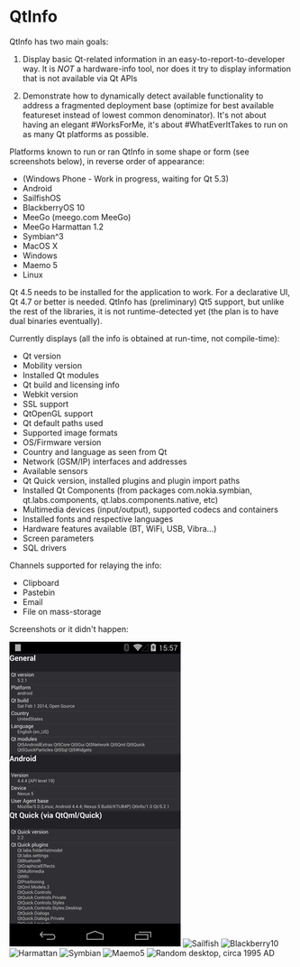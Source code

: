 QtInfo
======

QtInfo has two main goals:

1. Display basic Qt-related information in an easy-to-report-to-developer way. It is *NOT* a hardware-info tool, nor does it try to display information that is not available via Qt APIs

2. Demonstrate how to dynamically detect available functionality to address a fragmented deployment base (optimize for best available featureset instead of lowest common denominator). It's not about having an elegant #WorksForMe, it's about #WhatEverItTakes to run on as many Qt platforms as possible.

Platforms known to run or ran QtInfo in some shape or form (see screenshots below), in reverse order of appearance:  

 - (Windows Phone - Work in progress, waiting for Qt 5.3)
 - Android
 - SailfishOS
 - BlackberryOS 10
 - MeeGo (meego.com MeeGo)
 - MeeGo Harmattan 1.2
 - Symbian^3
 - MacOS X
 - Windows
 - Maemo 5
 - Linux

Qt 4.5 needs to be installed for the application to work. For a declarative UI, Qt 4.7 or better is needed. QtInfo has (preliminary) Qt5 support, but unlike the rest of the libraries, it is not runtime-detected yet (the plan is to have dual binaries eventually).  

Currently displays (all the info is obtained at run-time, not compile-time):  

 - Qt version
 - Mobility version
 - Installed Qt modules
 - Qt build and licensing info
 - Webkit version
 - SSL support
 - QtOpenGL support
 - Qt default paths used
 - Supported image formats
 - OS/Firmware version
 - Country and language as seen from Qt
 - Network (GSM/IP) interfaces and addresses
 - Available sensors
 - Qt Quick version, installed plugins and plugin import paths
 - Installed Qt Components (from packages com.nokia.symbian, qt.labs.components, qt.labs.components.native, etc)
 - Multimedia devices (input/output), supported codecs and containers
 - Installed fonts and respective languages
 - Hardware features available (BT, WiFi, USB, Vibra...)
 - Screen parameters
 - SQL drivers

Channels supported for relaying the info:  
 - Clipboard
 - Pastebin
 - Email
 - File on mass-storage


Screenshots or it didn't happen:  

![Android](/bin/screenshots/qtinfo_android_low.png)
![Sailfish](/bin/screenshots/sailfish-qtinfo.png)
![Blackberry10](/bin/screenshots/IMG_00000020.png)
![Harmattan](/bin/screenshots/harmattan.png)
![Symbian](/bin/screenshots/qtinfo_symbian.png)
![Maemo5](/bin/screenshots/qtinfo_maemo.png)
![Random desktop, circa 1995 AD](/bin/screenshots/qtinfo_snap.png)


